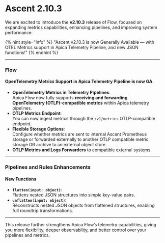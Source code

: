 # Ascent 2.10.3

We are excited to introduce the **v2.10.3** release of Flow, focused on expanding metrics capabilities, enhancing pipelines, and improving system performance.

{% hint style="info" %}
"Ascent v2.10.3 is now Generally Available — with OTEL Metrics support in Apica Telemetry Pipeline, and new JSON functions!"
{% endhint %}

***

### Flow

#### OpenTelemetry Metrics Support in Apica Telemetry Pipeline is now GA.

* **OpenTelemetry Metrics in Telemetry Pipelines**:\
  Apica Flow now fully supports **receiving and forwarding OpenTelemetry (OTLP)-compatible metrics** within Apica telemetry pipelines.
* **OTLP Metrics Endpoint**:\
  You can now ingest metrics through the `/v1/metrics` OTLP-compatible endpoint.
* **Flexible Storage Options**:\
  Configure whether metrics are sent to internal Ascent Prometheus storage or forwarded externally to another OTLP compatible metric storage OR archive to an external object store.
* **OTLP Metrics and Logs Forwarders** to compatible external systems.

***

### Pipelines and Rules Enhancements

#### New Functions

* **`flatten(input: object)`**:\
  Flattens nested JSON structures into simple key-value pairs.
* **`unflatten(input: object)`**:\
  Reconstructs nested JSON objects from flattened structures, enabling full roundtrip transformations.

***

This release further strengthens Apica Flow’s telemetry capabilities, giving you more flexibility, deeper observability, and better control over your pipelines and metrics.
